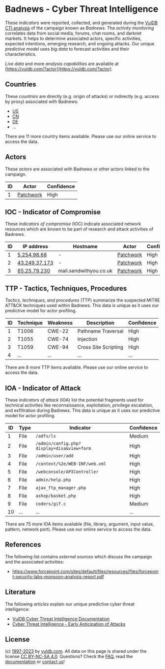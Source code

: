 # Badnews - Cyber Threat Intelligence

These _indicators_ were reported, collected, and generated during the [VulDB CTI analysis](https://vuldb.com/?kb.cti) of the campaign known as _Badnews_. The _activity monitoring_ correlates data from social media, forums, chat rooms, and darknet markets. It helps to determine associated actors, specific activities, expected intentions, emerging research, and ongoing attacks. Our unique _predictive model_ uses _big data_ to forecast activities and their characteristics.

_Live data_ and more _analysis capabilities_ are available at [https://vuldb.com/?actor](https://vuldb.com/?actor)

## Countries

These _countries_ are directly (e.g. origin of attacks) or indirectly (e.g. access by proxy) associated with Badnews:

* [US](https://vuldb.com/?country.us)
* [CN](https://vuldb.com/?country.cn)
* [DE](https://vuldb.com/?country.de)
* ...

There are 11 more country items available. Please use our online service to access the data.

## Actors

These _actors_ are associated with Badnews or other actors linked to the campaign.

ID | Actor | Confidence
-- | ----- | ----------
1 | [Patchwork](https://vuldb.com/?actor.patchwork) | High

## IOC - Indicator of Compromise

These _indicators of compromise_ (IOC) indicate associated network resources which are known to be part of research and attack activities of Badnews.

ID | IP address | Hostname | Actor | Confidence
-- | ---------- | -------- | ----- | ----------
1 | [5.254.98.68](https://vuldb.com/?ip.5.254.98.68) | - | [Patchwork](https://vuldb.com/?actor.patchwork) | High
2 | [43.249.37.173](https://vuldb.com/?ip.43.249.37.173) | - | [Patchwork](https://vuldb.com/?actor.patchwork) | High
3 | [85.25.79.230](https://vuldb.com/?ip.85.25.79.230) | mail.sendwithyou.co.uk | [Patchwork](https://vuldb.com/?actor.patchwork) | High

## TTP - Tactics, Techniques, Procedures

_Tactics, techniques, and procedures_ (TTP) summarize the suspected MITRE ATT&CK techniques used within Badnews. This data is unique as it uses our predictive model for actor profiling.

ID | Technique | Weakness | Description | Confidence
-- | --------- | -------- | ----------- | ----------
1 | T1006 | CWE-22 | Pathname Traversal | High
2 | T1055 | CWE-74 | Injection | High
3 | T1059 | CWE-94 | Cross Site Scripting | High
4 | ... | ... | ... | ...

There are 8 more TTP items available. Please use our online service to access the data.

## IOA - Indicator of Attack

These _indicators of attack_ (IOA) list the potential fragments used for technical activities like reconnaissance, exploitation, privilege escalation, and exfiltration during Badnews. This data is unique as it uses our predictive model for actor profiling.

ID | Type | Indicator | Confidence
-- | ---- | --------- | ----------
1 | File | `/adfs/ls` | Medium
2 | File | `/admin/config.php?display=disa&view=form` | High
3 | File | `/admin/user/add` | High
4 | File | `/context/%2e/WEB-INF/web.xml` | High
5 | File | `/webconsole/APIController` | High
6 | File | `admin/help.php` | High
7 | File | `ajax_ftp_manager.php` | High
8 | File | `ashop/basket.php` | High
9 | File | `coders/gif.c` | Medium
10 | ... | ... | ...

There are 75 more IOA items available (file, library, argument, input value, pattern, network port). Please use our online service to access the data.

## References

The following list contains _external sources_ which discuss the campaign and the associated activities:

* https://www.forcepoint.com/sites/default/files/resources/files/forcepoint-security-labs-monsoon-analysis-report.pdf

## Literature

The following _articles_ explain our unique predictive cyber threat intelligence:

* [VulDB Cyber Threat Intelligence Documentation](https://vuldb.com/?kb.cti)
* [Cyber Threat Intelligence - Early Anticipation of Attacks](https://www.scip.ch/en/?labs.20201022)

## License

(c) [1997-2023](https://vuldb.com/?kb.changelog) by [vuldb.com](https://vuldb.com/?kb.about). All data on this page is shared under the license [CC BY-NC-SA 4.0](https://creativecommons.org/licenses/by-nc-sa/4.0/). Questions? Check the [FAQ](https://vuldb.com/?kb.faq), read the [documentation](https://vuldb.com/?kb) or [contact us](https://vuldb.com/?contact)!
